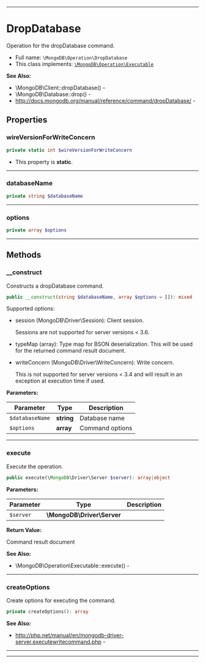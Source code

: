 ***

# DropDatabase

Operation for the dropDatabase command.

* Full name: `\MongoDB\Operation\DropDatabase`
* This class implements:
  [`\MongoDB\Operation\Executable`](./Executable.md)

**See Also:**

* \MongoDB\Client::dropDatabase() -
* \MongoDB\Database::drop() -
* http://docs.mongodb.org/manual/reference/command/dropDatabase/ -

## Properties

### wireVersionForWriteConcern

```php
private static int $wireVersionForWriteConcern
```

* This property is **static**.

***

### databaseName

```php
private string $databaseName
```

***

### options

```php
private array $options
```

***

## Methods

### __construct

Constructs a dropDatabase command.

```php
public __construct(string $databaseName, array $options = []): mixed
```

Supported options:

* session (MongoDB\Driver\Session): Client session.

  Sessions are not supported for server versions < 3.6.

* typeMap (array): Type map for BSON deserialization. This will be used for the returned command result document.

* writeConcern (MongoDB\Driver\WriteConcern): Write concern.

  This is not supported for server versions < 3.4 and will result in an exception at execution time if used.

**Parameters:**

| Parameter | Type | Description |
|-----------|------|-------------|
| `$databaseName` | **string** | Database name |
| `$options` | **array** | Command options |

***

### execute

Execute the operation.

```php
public execute(\MongoDB\Driver\Server $server): array|object
```

**Parameters:**

| Parameter | Type | Description |
|-----------|------|-------------|
| `$server` | **\MongoDB\Driver\Server** |  |

**Return Value:**

Command result document

**See Also:**

* \MongoDB\Operation\Executable::execute() -

***

### createOptions

Create options for executing the command.

```php
private createOptions(): array
```

**See Also:**

* http://php.net/manual/en/mongodb-driver-server.executewritecommand.php -

***


***

